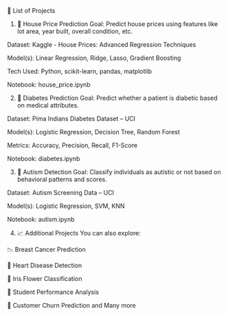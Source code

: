 📂 List of Projects
1. 🏡 House Price Prediction
Goal: Predict house prices using features like lot area, year built, overall condition, etc.

Dataset: Kaggle - House Prices: Advanced Regression Techniques

Model(s): Linear Regression, Ridge, Lasso, Gradient Boosting

Tech Used: Python, scikit-learn, pandas, matplotlib

Notebook: house_price.ipynb

2. 💉 Diabetes Prediction
Goal: Predict whether a patient is diabetic based on medical attributes.

Dataset: Pima Indians Diabetes Dataset – UCI

Model(s): Logistic Regression, Decision Tree, Random Forest

Metrics: Accuracy, Precision, Recall, F1-Score

Notebook: diabetes.ipynb

3. 🧠 Autism Detection
Goal: Classify individuals as autistic or not based on behavioral patterns and scores.

Dataset: Autism Screening Data – UCI

Model(s): Logistic Regression, SVM, KNN

Notebook: autism.ipynb

4. 📈 Additional Projects
You can also explore:

📉 Breast Cancer Prediction

🧪 Heart Disease Detection

🌱 Iris Flower Classification

🧮 Student Performance Analysis

🎯 Customer Churn Prediction
and Many more
